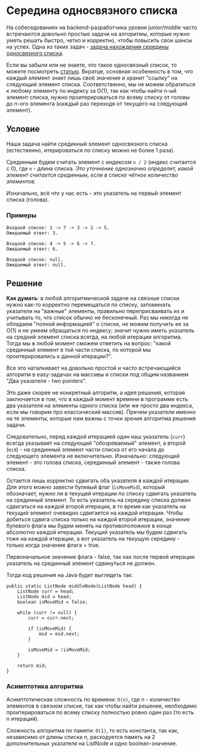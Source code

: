 # Середина односвязного списка

На собеседованиях на backend-разработчика уровня junior/middle часто встречаются довольно простые задачи на алгоритмы, которые нужно уметь решать быстро, четко и корректно, чтобы повысить свои шансы на успех. Одна из таких задач - [задача нахождения середины односвязного списка](https://leetcode.com/problems/middle-of-the-linked-list/description/).

Если вы забыли или не знаете, что такое односвязный список, то можете посмотреть [статью](https://github.com/qcha/JBook/blob/master/jcore/collections/list/linked_list.md). Вкратце, основная особенность в том, что каждый элемент знает лишь своё значение и хранит "ссылку" на следующий элемент списка. Соответственно, мы не можем обратиться к любому элементу по индексу за О(1), так как чтобы найти n-ый элемент списка, нужно проитерироваться по всему списку от головы до n-ого элемента (каждый раз переходя от текущего на следующий элемент).

## Условие

Наша задача найти срединный элемент односвязного списка (естественно, итерироваться по списку можно не более 1 раза). 

Срединным будем считать элемент с индексом `n / 2` (индекс считается с 0), где `n` - длина списка. *Это уточнение однозначно определит, какой элемент считается срединным, если в списке чётное количество элементов.*

Изначально, всё что у нас есть - это указатель на первый элемент списка (голова).

### Примеры

```
Входной список: 1 -> 7 -> 3 -> 2 -> 5.
Ожидаемый ответ: 3.
```

```
Входной список: 4 -> 5 -> 6 -> 7.
Ожидаемый ответ: 6.
```

```
Входной список: null.
Ожидаемый ответ: null.
```

## Решение

**Как думать**: в любой алгоритмической задаче на связные списки нужно как-то корректно перемещаться по списку, запоминать указатели на "важные" элементы, правильно переприсваивать их и учитывать то, что список обычно не бесконечный. Раз мы никогда не обладаем "полной информацией" о списке, не можем получить ее за О(1) и не умеем обращаться по индексу; значит нужно иметь указатель на средний элемент списка всегда, на любой итерации алгоритма. Тогда мы в любой момент сможем ответить на вопрос: "какой срединный элемент в той части списка, по которой мы проитерировались к данной итерации?".

Все это наталкивает на довольно простой и часто встречающийся алгоритм в easy-задачах на массивы и списки под общим названием "Два указателя - two pointers".

Это даже скорее не конкретный алгоритм, а идея решения, которая заключается в том, что в каждый момент времени в программе есть два указателя на элементы одного списка (или же просто два индекса, если мы говорим про классический массив). Причем указатели именно на те элементы, которые нам важны с точки зрения алгоритма решения задачи.

Следовательно, перед каждой итерацией один наш указатель (`curr`) всегда указывает на следующий "обозреваемый" элемент, а второй (`mid`) - на срединный элемент части списка от его начала до следующего элемента не включительно. Изначально: следующий элемент - это голова списка, серединный элемент - также голова списка.

Остается лишь корректно сдвигать оба указателя в каждой итерации. Для этого можно завести булевый флаг (`isMoveMid`), который обозначает, нужно ли в текущей итерации по списку сдвигать указатель на срединный элемент. То есть указатель на середину списка должен сдвигаться на каждой второй итерации, в то время как указатель на текущий элемент очевидно сдвигается на каждой итерации.
Чтобы добиться сдвига списка только на каждой второй итерации, значение булевого флага мы будем менять на противоположное в конце абсолютно каждой итерации. Текущий указатель мы будем сдвигать тоже на каждой итерации, а вот указатель на текущую середину - только когда значение флага = true.

Первоначальное значение флага - false, так как после первой итерации указатель на срединный элемент сдвинуться не должен.

Тогда код решения на Java будет выглядеть так:
```
public static ListNode middleNode(ListNode head) {
    ListNode curr = head;
    ListNode mid = head;
    boolean isMoveMid = false;

    while (curr != null) {
        curr = curr.next;

        if (isMoveMid) {
            mid = mid.next;
        }

        isMoveMid = !isMoveMid;
    }

    return mid;
}
```

### Асимптотика алгоритма

Асимптотическая сложность по времени: `О(n)`, где n - количество элементов в связном списке, так как чтобы найти решение, необходимо проитерироваться по всему списку полностью ровно один раз (то есть n итераций).

Сложность алгоритма по памяти: `O(1)`, то есть константа, так как, независимо от длины списка n, расходуется память на 2 дополнительных указателя на ListNode и одно boolean-значение.
